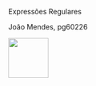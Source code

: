 Expressões Regulares

João Mendes, pg60226

<img src="https://github.com/user-attachments/assets/9eab7434-fb2c-43ef-bbc4-4d3f88e145fc" width="80">
